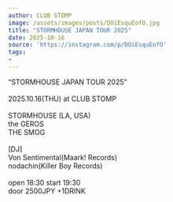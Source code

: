 ```yaml
---
author: CLUB STOMP
image: /assets/images/posts/DOiEsquEofO.jpg
title: "STORMHOUSE JAPAN TOUR 2025"
date: 2025-10-16
source: 'https://instagram.com/p/DOiEsquEofO'
tags:
- 
---
```

“STORMHOUSE JAPAN TOUR 2025”<br>
⁡<br>
2025.10.16(THU) at CLUB STOMP<br>
⁡<br>
STORMHOUSE (LA, USA)<br>
the GEROS<br>
THE SMOG<br>
⁡<br>
[DJ]<br>
Von Sentimental(Maark! Records)<br>
nodachin(Killer Boy Records)<br>
⁡<br>
open 18:30 start 19:30<br>
door 2500JPY +1DRINK